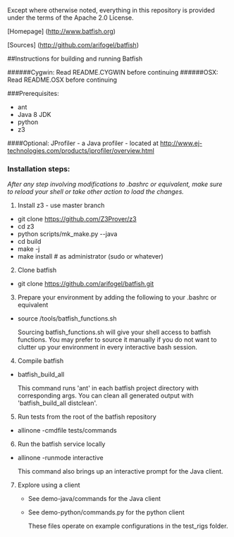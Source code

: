 Except where otherwise noted, everything in this repository is provided under the terms of the Apache 2.0 License.

[Homepage] (http://www.batfish.org)

[Sources] (http://github.com/arifogel/batfish)

##Instructions for building and running Batfish

######Cygwin: Read README.CYGWIN before continuing
######OSX: Read README.OSX before continuing

###Prerequisites:
  - ant
  - Java 8 JDK
  - python
  - z3

####Optional:
   JProfiler - a Java profiler - located at http://www.ej-technologies.com/products/jprofiler/overview.html

### Installation steps:

*After any step involving modifications to .bashrc or equivalent, make sure to reload your shell or take other action to load the changes.*

1. Install z3 - use master branch
  - git clone https://github.com/Z3Prover/z3
  - cd z3
  - python scripts/mk_make.py --java
  - cd build
  - make -j<number-of-jobs>
  - make install # as administrator (sudo or whatever)

2. Clone batfish
  - git clone https://github.com/arifogel/batfish.git

3. Prepare your environment by adding the following to your .bashrc or equivalent
  - source <batfish-root>/tools/batfish_functions.sh

    Sourcing batfish_functions.sh will give your shell access to batfish functions. You may prefer to source it manually if you do not want to clutter up your environment in every interactive bash session.

4. Compile batfish
  - batfish_build_all

    This command runs 'ant' in each batfish project directory with corresponding args. You can clean all generated output with 'batfish_build_all distclean'.

5. Run tests from the root of the batfish repository
  - allinone -cmdfile tests/commands

6. Run the batfish service locally
  - allinone -runmode interactive

    This command also brings up an interactive prompt for the Java client.

7. Explore using a client
   - See demo-java/commands for the Java client
   - See demo-python/commands.py for the python client

     These files operate on example configurations in the test_rigs folder.